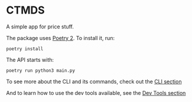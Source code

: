 CTMDS
======

A simple app for price stuff.

The package uses [Poetry 2](https://python-poetry.org/). To install it, run:

```
poetry install
```

The API starts with:
    
```
poetry run python3 main.py
```

To see more about the CLI and its commands, check out the [CLI section](./docs/cli.md)

And to learn how to use the dev tools available, see the [Dev Tools section](./docs/dev-tools.md)
